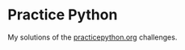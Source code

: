 # Practice Python
My solutions of the [practicepython.org](http://www.practicepython.org/) challenges.

